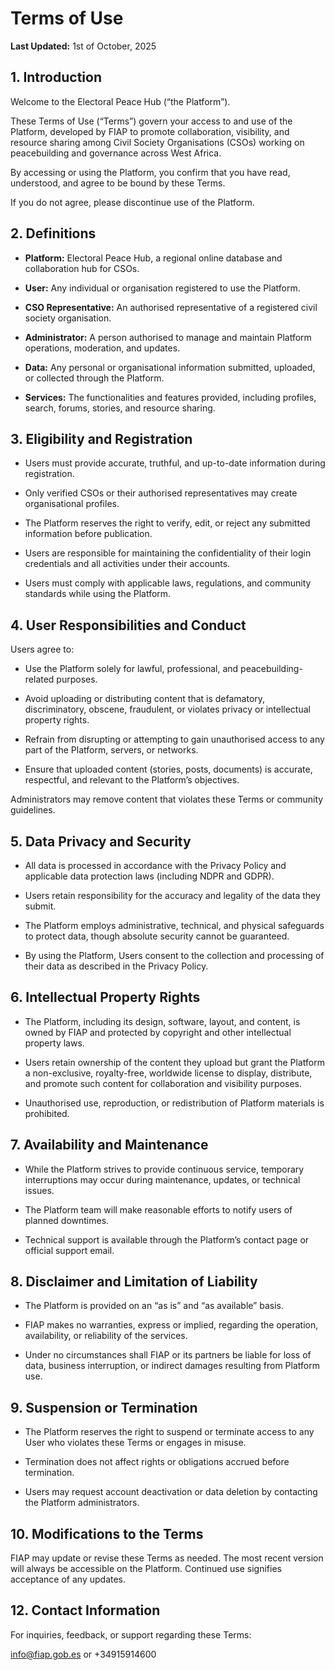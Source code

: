 # **Terms of Use** 

**Last Updated:** 1st of October, 2025

## **1\. Introduction**

Welcome to the Electoral Peace Hub (“the Platform”).

These Terms of Use (“Terms”) govern your access to and use of the Platform, developed by FIAP to promote collaboration, visibility, and resource sharing among Civil Society Organisations (CSOs) working on peacebuilding and governance across West Africa.

By accessing or using the Platform, you confirm that you have read, understood, and agree to be bound by these Terms. 

If you do not agree, please discontinue use of the Platform.

## **2\. Definitions**

* **Platform:** Electoral Peace Hub, a regional online database and collaboration hub for CSOs.

* **User:** Any individual or organisation registered to use the Platform.

* **CSO Representative:** An authorised representative of a registered civil society organisation.

* **Administrator:** A person authorised to manage and maintain Platform operations, moderation, and updates.

* **Data:** Any personal or organisational information submitted, uploaded, or collected through the Platform.

* **Services:** The functionalities and features provided, including profiles, search, forums, stories, and resource sharing.

## **3\. Eligibility and Registration**

* Users must provide accurate, truthful, and up-to-date information during registration.

* Only verified CSOs or their authorised representatives may create organisational profiles.

* The Platform reserves the right to verify, edit, or reject any submitted information before publication.

* Users are responsible for maintaining the confidentiality of their login credentials and all activities under their accounts.

* Users must comply with applicable laws, regulations, and community standards while using the Platform.

## **4\. User Responsibilities and Conduct**

Users agree to:

* Use the Platform solely for lawful, professional, and peacebuilding-related purposes.

* Avoid uploading or distributing content that is defamatory, discriminatory, obscene, fraudulent, or violates privacy or intellectual property rights.

* Refrain from disrupting or attempting to gain unauthorised access to any part of the Platform, servers, or networks.

* Ensure that uploaded content (stories, posts, documents) is accurate, respectful, and relevant to the Platform’s objectives.

Administrators may remove content that violates these Terms or community guidelines.

## **5\. Data Privacy and Security**

* All data is processed in accordance with the Privacy Policy and applicable data protection laws (including NDPR and GDPR).

* Users retain responsibility for the accuracy and legality of the data they submit.

* The Platform employs administrative, technical, and physical safeguards to protect data, though absolute security cannot be guaranteed.

* By using the Platform, Users consent to the collection and processing of their data as described in the Privacy Policy.

## **6\. Intellectual Property Rights**

* The Platform, including its design, software, layout, and content, is owned by FIAP and protected by copyright and other intellectual property laws.

* Users retain ownership of the content they upload but grant the Platform a non-exclusive, royalty-free, worldwide license to display, distribute, and promote such content for collaboration and visibility purposes.

* Unauthorised use, reproduction, or redistribution of Platform materials is prohibited.

## **7\. Availability and Maintenance**

* While the Platform strives to provide continuous service, temporary interruptions may occur during maintenance, updates, or technical issues.

* The Platform team will make reasonable efforts to notify users of planned downtimes.

* Technical support is available through the Platform’s contact page or official support email.

## **8\. Disclaimer and Limitation of Liability**

* The Platform is provided on an “as is” and “as available” basis.

* FIAP makes no warranties, express or implied, regarding the operation, availability, or reliability of the services.

* Under no circumstances shall FIAP or its partners be liable for loss of data, business interruption, or indirect damages resulting from Platform use.

## **9\. Suspension or Termination**

* The Platform reserves the right to suspend or terminate access to any User who violates these Terms or engages in misuse.

* Termination does not affect rights or obligations accrued before termination.

* Users may request account deactivation or data deletion by contacting the Platform administrators.

## **10\. Modifications to the Terms**

FIAP may update or revise these Terms as needed. The most recent version will always be accessible on the Platform. Continued use signifies acceptance of any updates.

## **12\. Contact Information**

For inquiries, feedback, or support regarding these Terms: 

 [info@fiap.gob.es](mailto:info@fiap.gob.es) or \+34915914600

